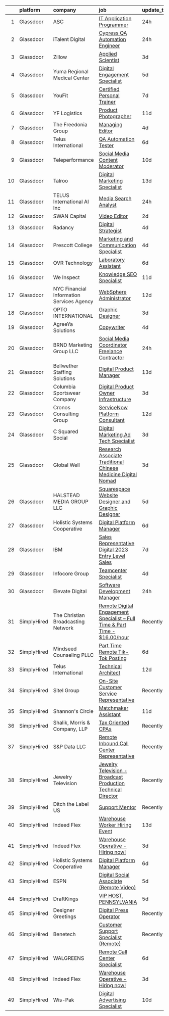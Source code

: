 

|    | platform    | company                                   | job                                                                                                                                                                                                                                                                                                                                                                                                                                                                                                                                                                                                                                                                                                                                                                                                                                                                                                                                                                                                                                                                                                                                                                                                                                                                                                                                                                                                                                                                                                                                                                                                                                           | update_time   | location                    |
|---:|:------------|:------------------------------------------|:----------------------------------------------------------------------------------------------------------------------------------------------------------------------------------------------------------------------------------------------------------------------------------------------------------------------------------------------------------------------------------------------------------------------------------------------------------------------------------------------------------------------------------------------------------------------------------------------------------------------------------------------------------------------------------------------------------------------------------------------------------------------------------------------------------------------------------------------------------------------------------------------------------------------------------------------------------------------------------------------------------------------------------------------------------------------------------------------------------------------------------------------------------------------------------------------------------------------------------------------------------------------------------------------------------------------------------------------------------------------------------------------------------------------------------------------------------------------------------------------------------------------------------------------------------------------------------------------------------------------------------------------|:--------------|:----------------------------|
|  1 | Glassdoor   | ASC                                       | [IT Application Programmer](https://www.glassdoor.com/partner/jobListing.htm?pos=121&ao=1110586&s=58&guid=0000018311b2a8f08e87ebd27d5f220c&src=GD_JOB_AD&t=SR&vt=w&ea=1&cs=1_ee4cea8f&cb=1662449265595&jobListingId=1008118964738&cpc=618B7C2C2BCBC227&jrtk=3-0-1gc8r5a9i2bmv001-1gc8r5aa8i7lj800-144f7ef5bd387546--6NYlbfkN0AuAjYKnBHsdkcMxrD7ZJITXxV72vImVt5xOyKRJQecNA8AfK1fwiaV4w6glWT7iRrrfm8Q4S2xGjfA24V1fJZZDLN0iJzDlLjTfroiXv39kX3brKvbeno5QNpTcS_vS2YZqCF2qX4UR4K9zHm-LLm7_dpM89d85QaOmUJEUBMVzPLIe6UyWONtZjeyWD9u2aAqUz-UfaI3G4e8tlhiPBpH_k80X0fNLA4pQ4VMVizUvG6bA6QZ4qOqYsXQpd7BAhSoDoJBVXjU3ASXPWWB2-mXRMGtccql3XyeeXTI3zFPgV8tsGsL0MP3dq5zFxwAnqkT8ZBp0KjOX6GgSs5Sb0cNuY6-DrXxtOGNnN6AqU4UonZNq6cgBjc48a0HEgL89Ol5dbKGpU4-qgSTxSKQN3ARd4K6yhZ4rwb2S41bPGzeWU4i8JzukBzvYZh86NTCqQE4YiqyfV5sUBgZmvDXn1yfLpPBO06L51fQN7OHvxmwnRtCf-YAcYshy1PaC91d0IxDeRPmXC9e6Q%3D%3D)                                                                                                                                                                                                                                                                                                                                                                                                                                                                                                                                                                                                                                                                                                                                                              | 24h           | Remote                      |
|  2 | Glassdoor   | iTalent Digital                           | [Cypress QA Automation Engineer](https://www.glassdoor.com/partner/jobListing.htm?pos=126&ao=1110586&s=58&guid=0000018311b2a8f08e87ebd27d5f220c&src=GD_JOB_AD&t=SR&vt=w&ea=1&cs=1_c58dd89f&cb=1662449265596&jobListingId=1008118732477&cpc=47CFDC01B3F81FAC&jrtk=3-0-1gc8r5a9i2bmv001-1gc8r5aa8i7lj800-8d893a316ad36381--6NYlbfkN0CeDSXwB7gU9Sbvj438_nxc8XYZ-GVbghdxoISwKgEPtArCJfTpwTaBrulYoaOhMc-qK8-zTZ6lJdr8kV4effDQr6_aWHtd_v1jM5U51mtA4KmUx3Y_0cv2CCqWbxxlamfOeQ3F7kiX39d5bHIJRDxexPFnzrr_b0VI82NI1WMhxIXP6wqpGngbhL2NpQq0gcTiVKnj7UHCa1xg6DkYv2JVhRr6ZplVAU_xXQhpDC9LQ75ptcTv60IeuJ8_iE4zms3xncO2Sa2dtPSupto1MKXS0qH__6upYZZNCxOBuokKF5TZBcYeptBwiGjKSBRpeVQA-YtakfxTRHY22rS8nojhyBWgFxyfw0rhY_KtODDFLaTv8dPqThCE-O1LnVr8fE4r8E43o2PcqtFK8AwL63AMc_2W1I5VnGLLUj5-RWvxpbZ9oZoW_PKIkcKmYog5BUR52RevzuWAHmMvZWJF0foNcODFVkDka8rAxEdowoxuQXYaoZ85h2RpTFYI82mAnAft0qseL9dA4Q%3D%3D)                                                                                                                                                                                                                                                                                                                                                                                                                                                                                                                                                                                                                                                                                                                                                         | 24h           | Remote                      |
|  3 | Glassdoor   | Zillow                                    | [Applied Scientist](https://www.glassdoor.com/partner/jobListing.htm?pos=119&ao=1110586&s=58&guid=0000018311b2a8f08e87ebd27d5f220c&src=GD_JOB_AD&t=SR&vt=w&cs=1_c1a1fadf&cb=1662449265595&jobListingId=1008114466007&cpc=AC285F3A3ECA6BB0&jrtk=3-0-1gc8r5a9i2bmv001-1gc8r5aa8i7lj800-45403949120aa9ee--6NYlbfkN0ANMurRYyPEXg08u6OamUd1Mvhk-zhFSGYIZgoJR86UvYL2v6MoUqae-sD5DnU21vpUSemc9zq85BILyF2UCk9LMFkDNejIU4MQXAxFjMqIDP4ZpuE3xlWoBWxDvqceaS9MAEOHOULV0IL_1NJg1hLC3riXhO4zM7DwtAdxA1VGSsyxUEIybnAaVE4cq5jY0a77tJUibs-UpD0gS0AzBD3raTzDBVy1OJ74-I8eIzohz1qM1ZOUtiwNqwoH6KSfrZ4d5RE6jE0olbO6P0n_JHbh4e8OlfGQRboo9XC1SZ4B4g-YNSwP1v5QArS-tk670NFyuiTHO3XKjKwcjCrVnitdPi4WS7sidJMDnjhAWoUtCcBpDC1okygTY4QuKMSTOTqXCQ8k7KxdT7BnDLbhkBgMSbsPHlNE4JT-NmBxCIlKI_6z4A3Y4BMKA3l3FJsCpBmEu9s728ILe_gJhX9hpsmsvmaYhH2jTgw_U8FzhWuqPex8czrgQ91ywddVbFs_GlynyAAjpNZGdKufqqXpoDgHpas2g_ABO-k9s5Qtx0tBAqH7bZDsneV4lE2k6OMnASHBX8JHOqHdHAgUaDcYnydtzASmlytjvvYv6CULf3AubpX4gRevVhGTC9pSAM33NFaO_PkhTn1wj0pTBLwZxBBx05lFV91SMYWBJsCtf--A71GTZe_kbxWYL0P0GaFha8phFX0taMSj-kwX8f6hd_J5ZkhQFwhVmpKgAunlRxowC4cPQ0r3LRz5XW18CT1gx6wSw3vXpZqZmI8GJkQSklDuh_DzSE9sr4Y41AIrEa23QMEO_e8utu4BM4JF0zq7JCFpEoUwNSBec-12U7Im96qfdK6xyC5_QevLlSdFSVh_9xGfg4_W6RMTdodWkKYm7Q0%3D)                                                                                                                                                                                                                                                                                                                                                                                         | 3d            | Remote                      |
|  4 | Glassdoor   | Yuma Regional Medical Center              | [Digital Engagement Specialist](https://www.glassdoor.com/partner/jobListing.htm?pos=123&ao=1110586&s=58&guid=0000018311b2a8f08e87ebd27d5f220c&src=GD_JOB_AD&t=SR&vt=w&ea=1&cs=1_f9d9d99d&cb=1662449265596&jobListingId=1008106189031&cpc=D24EE3D704DEE7AC&jrtk=3-0-1gc8r5a9i2bmv001-1gc8r5aa8i7lj800-dc1d059d2f837dc6--6NYlbfkN0DdBSkOFCgolZTfUAHBXvOgXQEsqN3NpyBtIqhRRyyo-aDEgOdZs25S5QeIEahPla8E3XFbwSPfVMw6cHgKJfDchxuKwravogLVpYr0FgH8CwzaYURQdiIIYU3Q4L7mbHW6bhiWq6GflzVxGmbUwGSHZl8mBY8sZxj5g50niml07EgLgTFnTn0uR7rKcU_idnT3jphFr3Ow_chCIT9K_hpbgG-LZj7Zd-1xXgXRXqPPxlZBPUg9H5gzjbBJbnqDX6gjA7CuEfmfUXqSAr1Y3kYfs8U8BDuUs5OkJ6xerp9eb9ETG9kIzSTQyWms0pa7x7ahoeNRik2KtmntzrJPz8yDFXZo-OkRlh15K8k1WyWRvUEAOuypM4nD58T7BmpBiEWGnFa5UZ758S5sc3CfWsum1SR7w9d3tAcE6so8qszA2SXCTBNSJjji-zmz0ZBXFxtYM-jdM6R0Bv_OQsLvAKSGG-24pglU3b672wVL6d7HZD8Ck9-LcQrIe4xtQcN2ZUg87-Nc_I0HPwWTLmcHER2u)                                                                                                                                                                                                                                                                                                                                                                                                                                                                                                                                                                                                                                                                                                                                                      | 5d            | Arizona                     |
|  5 | Glassdoor   | YouFit                                    | [Certified Personal Trainer](https://www.glassdoor.com/partner/jobListing.htm?pos=127&ao=1110586&s=58&guid=0000018311b2a8f08e87ebd27d5f220c&src=GD_JOB_AD&t=SR&vt=w&ea=1&cs=1_77bcbaa9&cb=1662449265596&jobListingId=1008101274036&cpc=C6B4EF5A80B9F897&jrtk=3-0-1gc8r5a9i2bmv001-1gc8r5aa8i7lj800-1579c755612042b5--6NYlbfkN0BEy98HcMcbGf5Qo9nKQskxzdFxskHCgo-lp0qn2Pogd4rYfc196BOG35UbaVVIc0QHLCxRDMfdEOQKSeS-qUvYbH_hWAg0fmeejYLeWgQXXLKf-PcowKySxur7LdQYW3Oe1U6V2Tex9lajq_MBvEPuOZPBWBVi12LEV_XkYSUcIRLMSA3XZ5OLgiRl6sc07WQfu2RtEwn4NIZdJwf63tZDVguXr85uczGwkoQhO3MoS-SZsjBDv9Pq9MLkY1O7-u8FakgZ0HOj5YLak5E4GoN7jdYw37Ne2K10QyJGfIThkXRijEj0gkMs7I_A1Wy-GxTYAsO6NavlidhV1G-eDaxeSEIU2J9j0h6OjcGihHx_6lqSQ2tC800lcAX0GOFOtVFo_dneh4OJ-sOscz6uh8OTqddl2VeanH0MjBcHJZw2Iz_T6Cb51e221tpjna6u66NcFid6tjg6kW8DdINrjD13TpRX4tQm_rMeO3zabgPp6zROEonb5zzcrvs2ygBhJ_xtH_ZQoSnVJw0Al6omWBJIAr2sJ67SGbzQSdXfkEsfuSy9qgGfpSwAkBFIW4PeoHV1gnnA0AZGYaoDkpTTunpZZVsobNZZ3_ElTIL6tmU1AIM9LfIfBmp99t_GmtkkhM1Ar63OykT3LhbWUqBUeCSXpD_S4QOCSVg%3D)                                                                                                                                                                                                                                                                                                                                                                                                                                                                                                                                                                                                           | 7d            | Port Charlotte, FL          |
|  6 | Glassdoor   | YF Logistics                              | [Product Photographer](https://www.glassdoor.com/partner/jobListing.htm?pos=128&ao=1110586&s=58&guid=0000018311b2a8f08e87ebd27d5f220c&src=GD_JOB_AD&t=SR&vt=w&ea=1&cs=1_e6b0252d&cb=1662449265596&jobListingId=1008094633952&cpc=20E46BB5786CE82A&jrtk=3-0-1gc8r5a9i2bmv001-1gc8r5aa8i7lj800-c0d6915cbe720b78--6NYlbfkN0B7asqLSFTVh84QNhoMZnykEkqd3VzFRgpMd30Tm6Y5VNnF-s-MKnsWkZ5k5fjUVKiT2SQYrnritOTUqzuhPk41poX_MMPYbMDRpy_7N_z2yfoQunpnfbhnh9ys8un1l3hDDLRAMIz4Q_EpotI8DL74iLIsK6Gzsgg_oQYuImrIxpi0yLi21d0pzC3Cw8GfNVlx7Xcg4k1JB8WO456VO-AExQsNwXLABtkhBtxGHzZxMqIwwRN-BQnLfdfgGe3p4D3NI4TXWszJ0v25t-qwLNvR0SNdai6uLh1Qndx_q0Sw7xDx2vrlRJAbriASMMmIyZjSAdmLONoGfp3ldJiqTb2iuFmdAOJDWT3G2V_GSk_CyIgPosEoQZbLsojp6lMEEZCYL9NXVmgUiA4SbPAKbX53zBlVe82JYVB32jLfqsBnxMkecNyIZo6PT_DpDZfAMprE-mGfidhgBqtx5Cm0lRZqj_fOKE0R-BF88mouUEXDHFsiHO2GuFb6wjL7Zjn2Dms%3D)                                                                                                                                                                                                                                                                                                                                                                                                                                                                                                                                                                                                                                                                                                                                                                                 | 11d           | Somerset, NJ                |
|  7 | Glassdoor   | The Freedonia Group                       | [Managing Editor](https://www.glassdoor.com/partner/jobListing.htm?pos=115&ao=1110586&s=58&guid=0000018311b2a8f08e87ebd27d5f220c&src=GD_JOB_AD&t=SR&vt=w&ea=1&cs=1_8d57e9b5&cb=1662449265594&jobListingId=1008110154894&cpc=451933188B21919D&jrtk=3-0-1gc8r5a9i2bmv001-1gc8r5aa8i7lj800-2469ed448799b544--6NYlbfkN0Boiy5u7070AHdCi2IBh6tESCDGV4H_QAF5sEE_4mvsTNDiAYJ02W-E68FrKXeTpfvkRLgBU6X6c4ITGxooWmas_ZRmlArpCzC-dh8lKHw08xRPHDAmPScURmMRN3FyaVvrlxqbUl2e-i_t_1kDAmq5qYdOFScCbz2uLRY-Ia9Whb50dS-8N2GfMGGoAqZtw472KaTMaMFhP_PwHhCjYSRweHrUP0DTE5lbIa1GKtJ7ihzNM8rPCFLchjDBHV_cdNplfRbbssEtARAZutoJaSN4PUseuspzVEKkKyt5jj1TnrieLQTfKISG6s66bxM1H-wSbXsOqg2eibCf3wpRyCYVDQRsoGu9b7m9BrKq9ECkYUgWhKI9nf1ZsQ4yO9fyVcRngF-ABEMGvsfbqttdOIdCQ8OdvOC1fPMaZl6KrhT0zidJ82VZBQaVaWZ4XUbAkAngOmVWsSXWCdnw8dY2F_aTJBhYV_OTVs7rbhS06XDsNxcPa3VChyYiyQ93UIN1pQ0%3D)                                                                                                                                                                                                                                                                                                                                                                                                                                                                                                                                                                                                                                                                                                                                                                                      | 4d            | Remote                      |
|  8 | Glassdoor   | Telus International                       | [QA Automation Tester](https://www.glassdoor.com/partner/jobListing.htm?pos=108&ao=1110586&s=58&guid=0000018311b2a8f08e87ebd27d5f220c&src=GD_JOB_AD&t=SR&vt=w&ea=1&cs=1_65f147eb&cb=1662449265593&jobListingId=1008104079611&cpc=723ADC3DFE402989&jrtk=3-0-1gc8r5a9i2bmv001-1gc8r5aa8i7lj800-3e6a5460133f4dd9--6NYlbfkN0AdGrDT_OdrtthzsxK-GnvOK7_TOwTlzanfCd5piQttZZO24xKVEmb0sV49H3-xHfFGDwApNrJVdSnq0ZUl7bOyLMizSGWjajqsn0gXXAB692et-KcVrrfwO7MdzCE7qSPGzF7ZIlTIQYqyiG2m5n2rTzHNWgemiE-4myWGVlaDIS0J5hDjkj4Zn-Ili7HffwgB-1UcrrElx1qfw8BGoF2SIqZRjndCuvsLfCAFkaGZEwyhvchv_A33MVPQzM60FVYcn8HFB4qUy0RMhjiH5mvfw5T2j-obu9IMkDfWlSad4bMMHXT7fBkRV9gdgX9F_-QPPAGlLtJ2b9z0PTJQD1qQfXil2Nodo-9Zzmf4pCPXZQtZOPAph1QMg092iO6VpzGgzvyo90gIUNRy9UPgREr51kOm_g2RWkZCSg9X3uaWhgNir_SUOpurlXWYABqIExbIx407-mh46L3NkS4TvU8f7hfr6MuzdCSjHz-3A9Gqz2ST_5EQILCEAxtyPdq0X94LimxFOwKdYA%3D%3D)                                                                                                                                                                                                                                                                                                                                                                                                                                                                                                                                                                                                                                                                                                                                                                   | 6d            | Saint Louis, MO             |
|  9 | Glassdoor   | Teleperformance                           | [Social Media Content Moderator](https://www.glassdoor.com/partner/jobListing.htm?pos=104&ao=1110586&s=58&guid=0000018311b2a8f08e87ebd27d5f220c&src=GD_JOB_AD&t=SR&vt=w&cs=1_8a908977&cb=1662449265592&jobListingId=1008097085922&cpc=42BEC95245890617&jrtk=3-0-1gc8r5a9i2bmv001-1gc8r5aa8i7lj800-fa98b555d72b4ef0--6NYlbfkN0B6WvEhlXVvoeINVu-ouHjaAZXC5eOJkXMvb3uV-8LI__At9QXe7IDFTXNjjc5vSRfyF5yianq_0OhvA9D7sB3fhkwrK32euXyQcn0eH6_rBQh7b0Fk67Jn1NZ8AIG_Ni-9S4eqhl46Xne3MHa-AZdo2LD5cQ1Zo-F7LHxJASOSCxO0UHZ0hxbYJ6XfEPoqFSNWXDA-eg9i2_kXTd8_rfk_N73jgQhu28apOdT-Q_31coaDT_ZIerMAHdmCP9pWT_bzCPHSqHMV18m2wQzNxVPE5QP3PG-wox3bbA6h8n_P3iB-sAvf3bg0t5E2e9hQB4GZvbiK1see2NEKxRAu-UeV4WgMkif-mbCd26vRTSa48iSWbiFovZosWbMvkSgX33tg344MMPvwqv7dhrhuADzwKLlljmW1bNXKrNxOxQKB2Nj7YtlwNiHZpcnWVADHOY1mvDAqdxT5j9P8k7wSveurbFdtRsNn3bCzeue9lEjxSyCWBpv2IK8vqnAQYIzTYUsl3Xb6UB3l6chS7Pa5710haWSww06BBhCgQ3TGQTchJ0ICDalX6pIdaYzEuMtoEU3rzGhaDbFp1uIjve-Y5S8rTEwutubW8P8kxu48WxIEWp9IYUSVByVsTkZAhMVivlwq6P5vhvzN9aSjVa17LO3gfMoesv28DWLHB6PpERKNSAutVITbnmY8iRTt6hMPYAOK9kccxGzqBkc458sM3TGN7V9R24WMRQwhwzQLAU3r1w%3D%3D)                                                                                                                                                                                                                                                                                                                                                                                                                                                                                                                              | 10d           | El Paso, TX                 |
| 10 | Glassdoor   | Talroo                                    | [Digital Marketing Specialist](https://www.glassdoor.com/partner/jobListing.htm?pos=130&ao=1110586&s=58&guid=0000018311b2a8f08e87ebd27d5f220c&src=GD_JOB_AD&t=SR&vt=w&cs=1_d64564f3&cb=1662449265596&jobListingId=1008089003019&cpc=45DC3EB807283E85&jrtk=3-0-1gc8r5a9i2bmv001-1gc8r5aa8i7lj800-70218bfabb9916fe--6NYlbfkN0AZhccrYCUSJlZEde1UnGXnwlG1V9FU8luw-eezWnVYr-kN5gpXPDZdD6uNwCPp0t2T_Vj_ocdXGxZEC8aMGqzUIWcdGWF2U64xazLDw_P8WYbO_U5Yafd4FWuYuh_15IMRqw5RkH1WIrK2qJcpfqqEq8JMzW2CSMmkWy3QhHysiSSlAh3WNjg1rcSCvDfJpT2Mmaqs6bnTnvn2Wuw-kKdwJixTW7GjLNkUW8XVH9LhpeYNz5Cj9XgkMNVMvbHgxal13UWOtk0VUsfJ79uQiRk6WRLOjK65azQrffYx6aOIguYXPF9VhzCAuntWT3bVARg8aT2yHEZiH_3-Yj4OYubQ7zoGwS_ESsMI0m_KV3cJupSSTpnbpHXuca8VcAev8pu_ujFEu4o9fB5zSwSPZxlDxeW11SsJzov6cpXoSd6JJss68a-LbHV4)                                                                                                                                                                                                                                                                                                                                                                                                                                                                                                                                                                                                                                                                                                                                                                                                                                                            | 13d           | Austin, TX                  |
| 11 | Glassdoor   | TELUS International AI Inc                | [Media Search Analyst](https://www.glassdoor.com/partner/jobListing.htm?pos=122&ao=1110586&s=58&guid=0000018311b2a8f08e87ebd27d5f220c&src=GD_JOB_AD&t=SR&vt=w&ea=1&cs=1_b7ac12e6&cb=1662449265596&jobListingId=1008118129911&cpc=9DC6E4D8324653EE&jrtk=3-0-1gc8r5a9i2bmv001-1gc8r5aa8i7lj800-c34e34cb5b952aad--6NYlbfkN0DBm_EaRJAv4snA269Hsn6J1FBkMjmuYRkesWng91cE3t9KYyos_dUJlGL1tH5nvV7ZXmcFxEy99sz32h4iOG-IFGHeWv6sojwyUpeiRQkXjzr_p0gTOahbCTdl47NYJoe2jkqduwzkI4WtgLpy-_pUQ2HWKnAN2OuPg03i729w_Q6eQovlB7xJn7jKZv25Zl7WO5TtzXxkVKorUgYiGHYwqEh-C2P6azJ7fog__8NSw3ORJB52K18a6ZuajEofV9G959h2Iudb0cwUPU3Y4qhYOgdmVDorSzs2shh6Tm7m_J7XTTNSmAfqJklE9WZdluMbDODKz96w8hYQEeldNHQ4t2GzkLwKk63p2yQa9D-NScT9IN0jVtPcfIRpaIq5nP0KOlJJERp8BvXP84yU7M4CgmxgSIQavsLqrswatVGs8znwze98N8uXTDwRQRB27nRM3L4K-qtyuSE5B0VP2Etgc4tZfuagqUEPi6B1e1mhoffgzzf_a4FPisfPs4XaTv8%3D)                                                                                                                                                                                                                                                                                                                                                                                                                                                                                                                                                                                                                                                                                                                                                                                 | 24h           | San Antonio, TX             |
| 12 | Glassdoor   | SWAN Capital                              | [Video Editor](https://www.glassdoor.com/partner/jobListing.htm?pos=124&ao=1110586&s=58&guid=0000018311b2a8f08e87ebd27d5f220c&src=GD_JOB_AD&t=SR&vt=w&ea=1&cs=1_dd7e0d8b&cb=1662449265596&jobListingId=1008115951312&cpc=149B3D5996025BBA&jrtk=3-0-1gc8r5a9i2bmv001-1gc8r5aa8i7lj800-7637bbbb7c4cffa9--6NYlbfkN0DkNvg_hpXuZKXZPzGh-1VZp4YwOE4Wtkbi6YhlkyIynpLRICiYaUlxaogPT3jyhvSyJVS7kDuBjWXBsM35vmHsVR3Nd3uJUZ2sTY7laKKTHGVMtHHJtaZ9vHwjB0hZ2xkL_-aOA0vs0X1DOBm5kDWkhX-eacbjclQtEbEX9lLX64Pt1f0IWL2weHUMYPtGicbIsoWFxbcYP9nuUGwO16Ex1An-mKILPw_VqSFwE14CCiov1qCuw-ZM9zcKmi3Z2Cgzl7hPwMWHdN0ag7ODN59UalcX8UH-sePONcqK9jWheJ84fjdkcXNnfz5X8AxrcJmSq2qsdyXvZ--p_bK0SrxvstK7cE1aNVhZKfNkfpkz7EaGolWtQSqAM9T-ZoNy285LP0eLDnnqNg2XK1dykmD07kN_hBhzVqR6XI9nvndDn0BQdHwE3sxGV2wxf3GI2X6MBn5YV1lnoraxW1HdkGCRfaiPtzhc_raQNQg8JOk2VrekaK-_W-90lHXC6al3Zwk%3D)                                                                                                                                                                                                                                                                                                                                                                                                                                                                                                                                                                                                                                                                                                                                                                                         | 2d            | Pensacola, FL               |
| 13 | Glassdoor   | Radancy                                   | [Digital Strategist](https://www.glassdoor.com/partner/jobListing.htm?pos=113&ao=1110586&s=58&guid=0000018311b2a8f08e87ebd27d5f220c&src=GD_JOB_AD&t=SR&vt=w&cs=1_3bbcd439&cb=1662449265594&jobListingId=1008111257332&cpc=CA43532650C61C38&jrtk=3-0-1gc8r5a9i2bmv001-1gc8r5aa8i7lj800-a54ab73acdceee37--6NYlbfkN0BmBivckoKIwb-7nkAIiT2NR1int7Qkje2fhghJUHqGcB2ippwtuDGZNOkv9I1xZQTHepmxzy1NcyUcTuVpnx0kJwIjzI_DeSMEHNoZJKDE4RnY78szV8Nl41B2QfAXkD-JY4gtvCqIL4x2kdqugOgmDXv0ghmLfOqIeKbhzhI4w1bmosP8-DIv67AScRAmpWt0adqZNWfMtTrK2jmCuV3R8IDF4oKeBie7KC88GR16SEpiRc-cdeEKoBgGmAbrV9YhGnUnw80jVf7q4fYzud6qHa6H8taVWdTjvhFyKXYaB_MCf3ZBViXJea5bxInldSTJO_ycrXLDPspAAgomMlQgpDeZS6OJ_idYfI4cukg_oWXXFG-tfax2aCe_4qEeJ8KgHnCw4F37aRFh4eqWW4gpxiScY5SMZ6UjvBNdTENW4fANlx2L7iWCcO8Gluc9TXMpjtxoCqekRQ%3D%3D)                                                                                                                                                                                                                                                                                                                                                                                                                                                                                                                                                                                                                                                                                                                                                                                                                                          | 4d            | Chicago, IL                 |
| 14 | Glassdoor   | Prescott College                          | [Marketing and Communication Specialist](https://www.glassdoor.com/partner/jobListing.htm?pos=109&ao=1110586&s=58&guid=0000018311b2a8f08e87ebd27d5f220c&src=GD_JOB_AD&t=SR&vt=w&cs=1_0ee8d216&cb=1662449265593&jobListingId=1008111169290&cpc=213CE8F051BF93ED&jrtk=3-0-1gc8r5a9i2bmv001-1gc8r5aa8i7lj800-16a91840621f3f21--6NYlbfkN0DNvOxcfhSTAI1Dnp30CzsCLxFpI6Y60wsdFPoKZ-YGSARq-tkUUamvQrzInZdvL7AhQv35c4I3HnFx_ewbompeYXDhCHiw1kROnZimx5fK7FOLsoWOE96P1wOKILd9JqjENETaZU2eI-CpR0ZdZ9E4958vm0V5t5rw-NF8qZaB5fNm1Ip28oMPSkq0mYGwTubUZJCEfnrX8S4ESqFxG6PtZqGXYAGXA02G6PvgpSHZ6yInEhdskwvsUUTtE0_MVZ62JxKP-y2N6a9t002-zT06qRrcp2SJR72QRh25FS8k_Ukg_2nRbtnHzgXOX5ARQ_Zml-mt-yivGt4CBPv2jQOtYs9ArhRVIuBl-4-x726UAhnmrbi3-Q0NtunQShVpBzhmsb5D__9fdazpKISy-sduapC5M7lA-6O0bBmg7lvRHv5vDcHhTaoaRJVfjqjQVan1ilvwywTbdffvAcbscaWLa9WUze-EU8WQn5-9wRL5Bl3Oi37Zpu9p)                                                                                                                                                                                                                                                                                                                                                                                                                                                                                                                                                                                                                                                                                                                                                                                  | 4d            | Prescott, AZ                |
| 15 | Glassdoor   | OVR Technology                            | [Laboratory Assistant](https://www.glassdoor.com/partner/jobListing.htm?pos=116&ao=1110586&s=58&guid=0000018311b2a8f08e87ebd27d5f220c&src=GD_JOB_AD&t=SR&vt=w&ea=1&cs=1_2d008e89&cb=1662449265594&jobListingId=1008103968936&cpc=AED165184C5D3F86&jrtk=3-0-1gc8r5a9i2bmv001-1gc8r5aa8i7lj800-aed4f7c5b97741c9--6NYlbfkN0CzcDFs8cjNZITHzPaspPYUdxCTppyanGLeq-qEeiOFH8ruvw-4GxJayZGV_UarjFYZnOmbng1-SyYpeiVr7ESM_mp4jTHBqAebEoszG-Mf_BuygL5XatzI86L_3yeGts2wwRnQr9U5HrUyHxDrSovqeZ3qrrhxi0fyY8Op-rfXXOyIx-MUcQPGzUsfrgx4rx7BzayV53QyGoHIwkf9h4ITK-uWqWNktJKK509O-ozPhcEURr6BElm4TwV7fluc64c9ZUu904C2cUjpLkCHKoZhx3-NQMk7ZudcRneuJGOaSLwmw-e7h3cE1jhA6ImvvOo5OobF3BO_xlUkosqOB5jvfqtLWG4ovglfKYDKvl0LeDW3TFC8R4nlZjhRqtI8ky9bDOnBgeOO8pTRF4d-3C2fyZ-l0dAhNDM2q-ZoaE4n4c5KQ23WGD5Vmpb0FStupFYRjEeRNHbLHO-izbxEyXUf6RIpTfCZy7pNEW7eZVknZ4028ZzvTF1D956Z4PuSjms%3D)                                                                                                                                                                                                                                                                                                                                                                                                                                                                                                                                                                                                                                                                                                                                                                                 | 6d            | Burlington, VT              |
| 16 | Glassdoor   | We Inspect                                | [Knowledge SEO Specialist](https://www.glassdoor.com/partner/jobListing.htm?pos=102&ao=1110586&s=58&guid=0000018311b2a8f08e87ebd27d5f220c&src=GD_JOB_AD&t=SR&vt=w&cs=1_1e7ad801&cb=1662449265592&jobListingId=1008095608561&cpc=958A948FF02C017D&jrtk=3-0-1gc8r5a9i2bmv001-1gc8r5aa8i7lj800-c8e6705026b25592--6NYlbfkN0DfMQscdn9ZtM_CDEAWZ_579F48XiVPNLEWR2_XrHBNsTIpY8JxG7TSjR5ofnhpby1pmPKfnJtcPgp84nG4ZjLeQ4CjVYZvoANzVS4b4aUAw2rxY9U25pzHbyoEu4JFkTWKH4Ph7Yv9HOPXnJ-hb1k2yGjpwQrgklkJCoaC22cZlZjHwyfa9G4wunjnMZvFKoWIs2M21RKctcp-_BUh_5_3IRIB4qKcTzmtbrRLChn8dtS1bVam4AKbIhzWD9grSS8STgH0U4n9_D6iRtdVI7kvFTwP_iRFjyO2_9Rs7SMmUAlP7qGwGzaZtYdvThc1LheXyDa8WQFxurO96UR6pLHb9iE85zEmy3F8BS7LY6Ko4w7wUjGjpUOaOOKZlFXrN3Yb6TAEHF74So9xTjPAbwtarfpY-3uohSZPsfZ32QvsdHDt2cqWBon3wawq98SUevbr-mX4npnuexvsxhMXrvWrhQW9_bS-BDBxiiEIrH1DEquvVi2YPa0Up4tUNoKPa2vFKYBNS22QT4kmzXwmGTvqy-RgWozTr63HgZqHZirTzA%3D%3D)                                                                                                                                                                                                                                                                                                                                                                                                                                                                                                                                                                                                                                                                                                                                    | 11d           | San Diego, CA               |
| 17 | Glassdoor   | NYC Financial Information Services Agency | [WebSphere Administrator](https://www.glassdoor.com/partner/jobListing.htm?pos=101&ao=1110586&s=58&guid=0000018311b2a8f08e87ebd27d5f220c&src=GD_JOB_AD&t=SR&vt=w&cs=1_369435cc&cb=1662449265592&jobListingId=1008091108109&cpc=7F5FA72068E8ED04&jrtk=3-0-1gc8r5a9i2bmv001-1gc8r5aa8i7lj800-45f88a25f9983420--6NYlbfkN0Bvr9eD_ocRLKaKs7JuGJlCR4Ix6DTQrMKkNH8RK5rBAaAlxlDDl2M9BQJ9nm_C8wl48d-RhNnDPtqNMD8Tj_NMjD32ZGCbz8Q9g17IWB-X6d7kdMz4b25VWc2O_qCZd1TZ_DJgVr8cqxMMzhcY5UjlNZDrt9wbRK742Aj10eEMKdqN6rWh0GD3iWOqX6sFiiwhXU-T1Xmi6r-Mh7JDEUfCf8bQXaetrMzbOAnv7FS05OX31MocolE08f0PVC2PG0SqCxRAKwDAMUllW9MT5m02TlPJ4qjkD4citHI_J7Z3b39E119ciERZwXEoTN8hPM21prxQG-xkKCqHtw0nMkjSenes-MigYw4Z_3DcKQZmxargG9mhGDlCcm9wE7icYxdegx08JljUNRk2TZj2wmK7qHGdzcuncfQOxddIVWLl5Lptgwzydh_rVfKfBZauGATLlpyZQYrE0oB1gufVac2jmgh-jth9z4cZwrf-w4R-xuk_LvxkiImmhsWdW5TAo35OCo6oXAjt5uFZoHp8jArAL2JWeDn5vhfxNsn3Xua1oLN0xYloZkAmGUExsy_boXwF1CCXOM5nVemhddjOXJafzZlBgizRRxU%3D)                                                                                                                                                                                                                                                                                                                                                                                                                                                                                                                                                                                                                                                                                   | 12d           | New York, NY                |
| 18 | Glassdoor   | OPTO INTERNATIONAL                        | [Graphic Designer](https://www.glassdoor.com/partner/jobListing.htm?pos=103&ao=1110586&s=58&guid=0000018311b2a8f08e87ebd27d5f220c&src=GD_JOB_AD&t=SR&vt=w&ea=1&cs=1_d2d2bdb4&cb=1662449265592&jobListingId=1008114454416&cpc=466AF8A5143942DE&jrtk=3-0-1gc8r5a9i2bmv001-1gc8r5aa8i7lj800-7d099d590a8d0cae--6NYlbfkN0DTXEPot8bQs6vL-0KsHuyeBXsp9NRYqLssF11gmcxF1FPK71qYPn8Ryec7son9nZXBacyyZR0tUu-RhjyEujjTIlOdn9t9vujwS_Y5rLSSOgo3_jNg51t1MNtzthP8DlMtE80ugs9pi5sM0RBlEdWkhWUgV3TNpODv46ZNwrD5PXct1jAeBhojYE22ISETaJpcmPDJsplyCnRgsrgg-tu2M5d53JJjSjqNM-sgxDhMtP1YyC2l-yKW8Reffy0BdqMadv6_hbrrYvW2NOy0C9rJHQUlSEVEblD3KdZU6q_ButFXrS00tZp6fFjZWl-1buPBbTUX8KZhYiaCZdLyt7UwLkEalgYeW3JeHsSqsjMT-Q78KG3oF3OzvDHpdwibe5aB-iTxU5tM1GK6fV-j7CisEKGz6XwJcspDGR813057Ja6AgkzNP-h9sv0BQ7kZ5mHNJ-P0VWKxR7W5DQIkI3ElhwFJ6at0N9pbOXA32F3cftVSVm3okeHX_JnB6drj73I%3D)                                                                                                                                                                                                                                                                                                                                                                                                                                                                                                                                                                                                                                                                                                                                                                                     | 3d            | Wood Dale, IL               |
| 19 | Glassdoor   | AgreeYa Solutions                         | [Copywriter](https://www.glassdoor.com/partner/jobListing.htm?pos=120&ao=1110586&s=58&guid=0000018311b2a8f08e87ebd27d5f220c&src=GD_JOB_AD&t=SR&vt=w&ea=1&cs=1_5c0c3fa4&cb=1662449265595&jobListingId=1008111985196&cpc=654405A9B1E0A9F5&jrtk=3-0-1gc8r5a9i2bmv001-1gc8r5aa8i7lj800-bfc1e4d6ce23bd53--6NYlbfkN0Dwb_YIohz4zuU9-hizYTxpAJ9-qZQvsILXUPhgrrTAx2aTkX-g9zvZBk5TzOEmmnX8Rd6ck_gMO2Q5zhTPoN0Vu-Dgd5oyN3LeoCgJ56DNqzBm2J16cpcI3ZksDxOUnHbL7am8lTuwCn9WvP7J_ziuGwDM9gBWAPiSFSI8yLo_i8CFrHRUvRQvBz-irOv2MrDqtI3Xnfyvky51q4d4_tdZ0kDgUk7N18zgSItzHDiCqbNFWIV6LxO3EGMpI9kkgS-xWJyqpEoK1hi3zwSqMWoA1EVDGx2daovJD4k9l1mbW5-kAjrKdwxlaVLJ7-l_PnMxhl5KW_Kv0Pqn3pDxGE0Ir8LwSFLSRtrDZkTNew_aNZuSf_uRQu-_FfL4AM7IJhu2Dde6_B89r0sYVmSUnSccG9SDD7jXFIobR4hb4dMYwVSZWneZNnNC0CaHkk8U9w-jSIOwdniXKOFvOL-F6mcdggdNFyGKiDhCJhvqTPfbu-J2Bc5aRuZbMt8DCsuSqCJWwjr-wvFrXg%3D%3D)                                                                                                                                                                                                                                                                                                                                                                                                                                                                                                                                                                                                                                                                                                                                                                             | 4d            | Remote                      |
| 20 | Glassdoor   | BRND Marketing Group LLC                  | [Social Media Coordinator  Freelance Contractor ](https://www.glassdoor.com/partner/jobListing.htm?pos=129&ao=1110586&s=58&guid=0000018311b2a8f08e87ebd27d5f220c&src=GD_JOB_AD&t=SR&vt=w&ea=1&cs=1_3ca2d42f&cb=1662449265597&jobListingId=1008118779913&cpc=FB7E4A1762AE5BEC&jrtk=3-0-1gc8r5a9i2bmv001-1gc8r5aa8i7lj800-0a3d24394de293e5--6NYlbfkN0BdqVwl4MP3d3TJROG-KZY9ERi9sxo1QO6cO59MLy2BsgqTcKV109HYzlNlEIwRFSCYFylhMvHIzT5Ahkc1SQVDCXuYNAIh8HXLJT88qE_bGVjmBbS5HhmJnF92FhACHl72aorpi3toFLx0bW6IrWrJrXfYBnpDg3O2w60BLUc0kLjN6k227CYSQmYF9D6P_dBA3c9MSoc9JtHOjCI7QecbalXsY5SqJtbYNj2CS1dYXIBO9uBC0Y55CHnUGph2l4POqXPTlKihMeJRkr26A3sPK9j_kNYAKQNa2QlRzGYaqDyUqFaDk9Q2Dfjeg6rA1aBn4kEnmBWHeoQQoLUn1iMWwG51EhyP4wbFkzZl1tlPu4j5Dbj2Y-2xwQPNDzuuIkfktWParU0NRRPYNqKTmMtPFVuG_lm-XiPQzW2IalmUGgRCC_arxN3hFNAfsLd5m-XXqq_cmtg4GmEzs1jbG8HVUS7SG5CjtIsvqVVQzZPvHI8pvpP0gLQ2lamBNsLHFqc%3D)                                                                                                                                                                                                                                                                                                                                                                                                                                                                                                                                                                                                                                                                                                                                                      | 24h           | New Jersey                  |
| 21 | Glassdoor   | Bellwether Staffing Solutions             | [Digital Product Manager](https://www.glassdoor.com/partner/jobListing.htm?pos=125&ao=1110586&s=58&guid=0000018311b2a8f08e87ebd27d5f220c&src=GD_JOB_AD&t=SR&vt=w&ea=1&cs=1_6b49ea06&cb=1662449265596&jobListingId=1008089177828&cpc=32919853CE787A65&jrtk=3-0-1gc8r5a9i2bmv001-1gc8r5aa8i7lj800-229385a5c4f6bc7c--6NYlbfkN0B5bKf5KN_6DbbB0VkC6OvcdrAxtj9n7R5GuW4XszKRUZPqCW6pf74NlWHtczmGmrrxNZyij2dxvrOY08ceGyYDri8uBMDd0mN2M7oAlnZeJsIOf8TAVVeQ9ruXOGgff5ZHz-SgpEi20PXHRNRLhdpFuqL6ugUQQXhZidNiHiciCrQqb2mgOsgOrbnCrKiZhKnyXdE1JHDfuEfi-q6PPpSw8h8qNFjz05otGF0jT9U9X8f2Ej7E8me-czK3UXdWerkXroNyE7xUNE-HS5F8joM0lAYMv0Kf_kX0UloJNzZQxnpXMJQxwyd3teVqbeldGRu7K05_bKMG4pQSTLKSqck43hICTb94zC-rkE1ZJxi21-psVeurP29D7zZGZ6P8-gmaD0eIrusJ11ucOWQnCY2rkD-aypfDzNSTFFEgjAQGMANYA4H3YU53rLrvHa1Xx1JlmDcS-5jVIs3Qu8I3HvTz3ECngeT_M2I7FdcsFTorc982ha0a2muz43QUlP_OmcVjaU3v5udKD65DnPp91Dnl)                                                                                                                                                                                                                                                                                                                                                                                                                                                                                                                                                                                                                                                                                                                                                            | 13d           | Atlanta, GA                 |
| 22 | Glassdoor   | Columbia Sportswear Company               | [Digital Product Owner   Infrastructure](https://www.glassdoor.com/partner/jobListing.htm?pos=106&ao=1110586&s=58&guid=0000018311b2a8f08e87ebd27d5f220c&src=GD_JOB_AD&t=SR&vt=w&cs=1_e6f37086&cb=1662449265592&jobListingId=1008113379646&cpc=FD0C804CFA90C8E1&jrtk=3-0-1gc8r5a9i2bmv001-1gc8r5aa8i7lj800-8a7c9d9e9106ea9c--6NYlbfkN0A31AppQWJrigm8LWhOzXbd2CYrWv5uJOEdVIzZPFuWQzB7jXaugLMdgrBYSoYQTdC4lj7qN4DL4HTWl17Sl2W9ejGN40e2cOnEWycju4QXNcy2Lvk4-uYMhwDKuFqCqCx2xXTCg0Ai5lal2bPi5gQlh5KKb9H4QHLT4vniTTo3wXdER2IRSF4PwdpNeuHpxtlB1NtFe74072o-0oojRQcfAfamSvsSr9oYYDiCJHaqEeKBpIgHKODef3jZxcKeqMP8E40xeAZ8bIuG6U9JsI1-kze7JJD-vUV9cSu3hJmjOEskHHtjHUpugwOzhC_41I4MJ9m_p_kwu9rK-iEUsz1s3kWZJunDRNxfyR8QQoSVNWgM8IkpDlZtkLoNgDy_fEuc8caJlFOQortCwyv2iQFmTxVPUjBwjxDGVsQCEMv_ckCAB1eXf6Q4UMThVKSTyMG2cvBHirKPF-6NA2pWphmRajXUnEzpfvkf45nsEQL5plEkXXX4rVuY)                                                                                                                                                                                                                                                                                                                                                                                                                                                                                                                                                                                                                                                                                                                                                                                  | 3d            | Portland, OR                |
| 23 | Glassdoor   | Cronos Consulting Group                   | [ServiceNow Platform Consultant](https://www.glassdoor.com/partner/jobListing.htm?pos=110&ao=1110586&s=58&guid=0000018311b2a8f08e87ebd27d5f220c&src=GD_JOB_AD&t=SR&vt=w&ea=1&cs=1_804d4678&cb=1662449265593&jobListingId=1008091523212&cpc=F1F9710DED3F09F8&jrtk=3-0-1gc8r5a9i2bmv001-1gc8r5aa8i7lj800-dc4b3a12217ded4b--6NYlbfkN0CdcVd3SDA1nO7RkKTAACmPV4xEt72Vls8LI2dqcgyOeLKQ-9oNjPvse06Ql4BWolKtTlATDYa9dkXXUc9IB6nVFCmkRZg7zLjb4Wi9FY4AG18qqpK-Qvjdw6ZsAEyl9tPNiEDf3HKZAPLrqnno-QtUH4zC9BAqoUKn-B9H1HeSRaTzOTLwK2tCJYWRH0QmgbaWcesl1nXLsNPx_Ed3Hqby3O8B_wEUBQTPDkHOiHBIaWmibwW5Lj2BPT6QHQKAu5p1VPZDa90F0M6_fDxmJcgFiqCWK93iMFAECtcfGTwPC7UtuodGu2FECD56MbSnyZMGeNSrQNqYiv7EFxWp36gOoui_NG-sXn7AqEKE1qe0OazDRdLtWgVDtxzS8r9mFPD1xP8H9dQByQnLAMeIJhYVuzD8spLw-JIvZSuvvoTTMs4wQuJUIMlMvmz6b7TAm6bwsxWW3M4UzTJ0bVGFa1DhUE1Fk-AE4Uy1YVRTKM0aDiBsOE73SPahSNHe7Shnw4xs5Y_rVlJC0jgJB6CbOfHA)                                                                                                                                                                                                                                                                                                                                                                                                                                                                                                                                                                                                                                                                                                                                                     | 12d           | Washington, DC              |
| 24 | Glassdoor   | C Squared Social                          | [Digital Marketing Ad Tech Specialist](https://www.glassdoor.com/partner/jobListing.htm?pos=112&ao=1110586&s=58&guid=0000018311b2a8f08e87ebd27d5f220c&src=GD_JOB_AD&t=SR&vt=w&cs=1_09e2e862&cb=1662449265593&jobListingId=1008114247981&cpc=618B7C2C2BCBC227&jrtk=3-0-1gc8r5a9i2bmv001-1gc8r5aa8i7lj800-56628df0d8ee4071--6NYlbfkN0D1PqlcIK3JUoadocpDycamNfvjm-37XEeubTxfBUFtQ6-sGpvYUeCqp0F21AJuvQe0nW_7UfjcRgJw9lOB2h2Yf40dqcdtv2cQjh-CmQlLyUztCNQyj5TlqLAqZIeNeZuNf_UpIxi7FG-qcWnsD6pcQVVeuEn34zpYZDJDtHDFpZv3Gvc9YC3F4InwP9yHQAqL-0ybYd0i6mTAUSMA8URWbcXCrNfvFABxcTtkyYC4UmROk1vZ--eAl9YSv8_ycMfne2B-Wa-FpUCAj7QHZyofaNvPg2kyNswpBpasRoTHs0g0biulM60SpQeHfYcbqZFgf9YdKpHmmMoY8jJQ5AwFTqU8zRgu_5cjhzdF87s-uWk6lUxA45Vx5lNb9hvB5gKNybWn8STNGKOTIXcCJA2iHjNloVi_NLBswVFCPjlRtjRT4pw7i3Y5SvSHsaNsCcDvG41-AimfZ8hap4_e05WS)                                                                                                                                                                                                                                                                                                                                                                                                                                                                                                                                                                                                                                                                                                                                                                                                                    | 3d            | Meridian, ID                |
| 25 | Glassdoor   | Global Well                               | [Research Associate Traditional Chinese Medicine   Digital Nomad](https://www.glassdoor.com/partner/jobListing.htm?pos=107&ao=1110586&s=58&guid=0000018311b2a8f08e87ebd27d5f220c&src=GD_JOB_AD&t=SR&vt=w&ea=1&cs=1_813f6dcd&cb=1662449265593&jobListingId=1008114046940&cpc=F41FEAB56D215062&jrtk=3-0-1gc8r5a9i2bmv001-1gc8r5aa8i7lj800-c157d0f856c7df53--6NYlbfkN0B9PtVX-My-65Zw0aT_oF4EMK1C24ROePO-WeJDj2fl9ks8Lf7loQx2PLiqCHpFtnoGXUXot5SkVSO62hSb0MFs_Qmp_h-LaJOpByaELXBX1nNYpsHZi07dd53pJ4UuE_gTrKgMIlAbeBQZGa1jkEEDwHwRQ8BuJ7Utk8EvnWAhsdQ8PAliw1zdugHqpgsGayUGz7SHQX6cMFf29GaDno1OUJULEH0J-yLmArInK7w0y3s0hMYHjdwybtI-byy2lhF1DrrNSM8h58luu5PwmxO4WmtYOJ1A3rsWELVexE8D-5K9njpI70X8rQ2DzwKOS5hraQGIOPtWiC65fsUT8V3qL9PaY--DQs1h2oLo2SQl6c3i4yvNhkO02foMFsyC6paX7BrXaZksRDXFstn34w-VB1huXlop6-Id6TkuG8mlBh7v0drU0KuiRTxFQQg6dFmVsXf69WG1hWDVz95Fais5AikmX3EayxvTY0kID_XCin1MDFRj9YbOP5tRwJUBoM36ApN3EiZoRA%3D%3D)                                                                                                                                                                                                                                                                                                                                                                                                                                                                                                                                                                                                                                                                                                                        | 3d            | Remote                      |
| 26 | Glassdoor   | HALSTEAD MEDIA GROUP LLC                  | [Squarespace Website Designer and Graphic Designer](https://www.glassdoor.com/partner/jobListing.htm?pos=111&ao=1110586&s=58&guid=0000018311b2a8f08e87ebd27d5f220c&src=GD_JOB_AD&t=SR&vt=w&cs=1_461feaf4&cb=1662449265593&jobListingId=1008106340050&cpc=0C139D4CAD5A6DB2&jrtk=3-0-1gc8r5a9i2bmv001-1gc8r5aa8i7lj800-7343cc581a020b84--6NYlbfkN0CKpraHHsEcuvJldHh9lYb6MSUQnY31yEhbu34n0Z8zJ2HzSiEwYgyRcwX4HAw0cugsNS8Hgeg84ahFMiKeaFyPf24f8Derf5JOz3N-BDpFP7Ainm-YszgId7cQNXHKtn_PsQg-aiwMy-fiP4cbvO_w1b5ArMSQM-HvEac48MnAYmFgtbKjSRW6zjCSFiU9VGLyL1CalJTz0f_r56dj-j9xZJWUw8FXihtjH8HYiL1bLOvAvC61nhNgtyBL62vS_KetLgGVGkWKsD_YRiRgZgK3o_Y3hp-G7OpVYIna6KfdJXlPKlbqt92FylTTgn0myt9w4U9MeLxq0qjT2RTa4wy3SxyhHdP5YOySjTygcyiPmDw7Bjg2o-7nk_2vgmEk85LnB2a-uMGlXYOcQRHhYguZfj7huIieeKMDVCNC9t9PHuN3Bgr-x29RhB4i0-nc6cRFIcwReA4pePLHFs7W-ZmDKy7kwS-GK5M%3D)                                                                                                                                                                                                                                                                                                                                                                                                                                                                                                                                                                                                                                                                                                                                                                                         | 5d            | Remote                      |
| 27 | Glassdoor   | Holistic Systems Cooperative              | [Digital Platform Manager](https://www.glassdoor.com/partner/jobListing.htm?pos=117&ao=1110586&s=58&guid=0000018311b2a8f08e87ebd27d5f220c&src=GD_JOB_AD&t=SR&vt=w&ea=1&cs=1_437ed6f2&cb=1662449265595&jobListingId=1008104115734&cpc=ABD31432EBADCA3A&jrtk=3-0-1gc8r5a9i2bmv001-1gc8r5aa8i7lj800-25029ce26ad7701c--6NYlbfkN0C2SVAOpOeIWQkPp9EeCSLxTLheLRty2uanDx8E9nXZ3uUHHMNExd-XLC1yjbT8NoV0zc2nQye5h3-XjHbK0v_PUzDukSa1puwDHTM2ZepG1n3OEEw5crCckAZf6OYDThgpiQkRZq5d8yhz1LqUKUcesy1lG3qPLIdCnEg1iZGhltgDKHGeJjQKnpKCtLciwv-xMh-2DFNFAwo6LrCwMyH2fyIIcLpEJma5WDLbsGnAaH23SqZTBtRQJKHOvnTpqtmwg7rm-SJLTkQckZp0Aj9z9ce0HL-vksiTes4Vab9HeUs-zEYFOD3XlDSDa31-mf3-BS-6t__3F2JPFjCxAdY9TleOxsbz38nrWPIRgJRZME7b6bto87MCSsUvvWLRdm4iymu1_vgjpiYueYNuxBfJk6_c6tyBCiu7qYDC35wesD3p0G9x1bC2khvJ5vqmedtAcvL0UjPYlHB798BouT8EydTtl_RTUyvp1CMN7g3FR51a588O8FGmyd_FTZRjrbJNhwjsjBWyXw%3D%3D)                                                                                                                                                                                                                                                                                                                                                                                                                                                                                                                                                                                                                                                                                                                                                               | 6d            | Remote                      |
| 28 | Glassdoor   | IBM                                       | [Sales Representative  Digital    2023 Entry Level Sales](https://www.glassdoor.com/partner/jobListing.htm?pos=114&ao=1110586&s=58&guid=0000018311b2a8f08e87ebd27d5f220c&src=GD_JOB_AD&t=SR&vt=w&cs=1_1d8d00b4&cb=1662449265594&jobListingId=1008101977279&cpc=6A22310A23505C64&jrtk=3-0-1gc8r5a9i2bmv001-1gc8r5aa8i7lj800-5d18643454aba624--6NYlbfkN0ASsx9s5kYVCGTGnmC6Xh9NWSoe0erEY_uce-MxN6cSfhCFF8tPJks6RQ6ru_yf5NJQ5kZIp-s5zo-6Es2gzmgLE9e4tuDtStaTXcC_zbOU9AV_8elie2LFnbySeLsIAHtpJbEDDaeSTXLpy_fFSG2hVraB5wlonphTcG8GWgoBJR7HDlfDJbYTKxlKJxcmkhPhFZ2m8ix6lNwWPlN3OnFPh5NaW3hjBTYHmga0mBQ5IUXw6AkGCeOAC1ThcWgTn7Eb7hK0rfDcUqwjTnHfC3-OZS_6ijvwvWJA5VAPYEQ4AZGDyurdFhFT9MlqUdJFQLyBceGabvFLJWHDnmu5XaIFShR3veC4mZCE2YJsCg_9IDrXBd2tuCaEcAj-JTN2nFLUZ4ubd9NDmOhqBiU4nm1PhWa6Xd0Dshsj1VtP25Kag6jC4IRzf9sG2wouaSsSG2_mG4k2I1bP_lEH8FkkMoDrz4ly7lRM-96l8lRfwpHbtP0uVZfd9Ln7jyyuITyntzSS5nOfpxAUGlxfctYE5Yq3Oef3olq14H2DvZpwCJ5yw-WSqPfLdQA5D2Y2Xg7NzFACczs2V-naSp1Dpt3WxgZe-VsrUAPsn302k9EUgJMihomiRCqpgA6fSOqorJl-CrJLV8nNsWCPSnQrgBlaU43Z0uyBl8BMpVeBZUCNj_eSg-SB_486R1mtxA8RxVjn0TcepUtAO-ClyGl-VwPBZi9yASmO1V1Ss3ztgrB-UyvzcB19K1mAeRU7HvtXwEwbVcE7EZdpnuerpbadcSwPPmcQMMuEm3Ld7Xo9-EKZ_yaJFFUo-UwwydzzdaMi-9X-O3uEk50AtzxU1tfBKG1YSaNO-czLyQV9AcJKut_Wt4-35AGOUthhhEAH_0qc2W0IXc_61O84xGBc55ECgl9TFGA3gh9UTjq0dUFFIMr8RT_Vxjd3ScI7irTyq5VDTwaHl9YUuPS3G3iZFHFot8WeNkLtlFLGaDt-hLiYKJhJz98vyVKpp0LB6aY3iVKOYJmSgFb_dfLLgDBcSqw93oG-vw0wnHo0J_A8Rgp9QuWTShiRH9XqTmFCL0oJ1iR7lxF5X6F9oD5N4igXmuqdVHDTgX6Zc8NeCMam0hsxpZtxjGNU2nGlWu41bCTCs80ei-DwP6JM2VL_nXMZBhSolH4jhdn1JbQpfyQKyuy3xkb61KeJlHCAAs3tcB95ccSXtZT9OgMTwT3DuXOhxAowAtPpNgdY) | 7d            | Atlanta, GA                 |
| 29 | Glassdoor   | Infocore Group                            | [Teamcenter Specialist](https://www.glassdoor.com/partner/jobListing.htm?pos=105&ao=1110586&s=58&guid=0000018311b2a8f08e87ebd27d5f220c&src=GD_JOB_AD&t=SR&vt=w&ea=1&cs=1_5d675a62&cb=1662449265592&jobListingId=1008110273759&cpc=8CDBB1EC89CF7160&jrtk=3-0-1gc8r5a9i2bmv001-1gc8r5aa8i7lj800-58df528bbcace9a8--6NYlbfkN0CNayYzF1mBaI40OgT78t3Q2d9IxlwDzhsYR4HK7epYUeqK_b3HkPu2LG9ky1o8QU23zrc8dRf03Ok-LE4BYm_NLr1JUoTbqNeO9D2duxj-VNK3vGhqVueHfRf_Sz4ZxXlH0daArAgsX4zD6BhZBBd-TfbvRyzPl6zYl3YUj-z0LmrFwNYBaUkQ6B9OtAWwwo0Jm47FGsGyPwcDSYjRq5BsAmWSbw9qW99cTuKCH4Uy_IUZbkq6ZK3BX6fU1gY-WXK9_VHgAeWfeo0kGzvlHU2ysRX4ypVtx1q98doUnkVuwaeOUzpSJsuypWy7xs40ws9brILTJGZ1qisUf9_Gv_4K0MBTyw3GAOIAkHyoQ6KHnUtJkX2lrDeccDabdMVa9GUX_XBmt713eKxyhna-D4LD16ZBFUTPrA0T6EPrpi2DAJ61FAzpx1xmtAtClXnw1HShvS1bQl6wOx3K_-zJcH7S7irPTGiYhm_RNOdCya0ASUlc2hJa-S1VYhKzHZnTbdnuz54vuVf2NQ%3D%3D)                                                                                                                                                                                                                                                                                                                                                                                                                                                                                                                                                                                                                                                                                                                                                                  | 4d            | Remote                      |
| 30 | Glassdoor   | Elevate Digital                           | [Software Development Manager](https://www.glassdoor.com/partner/jobListing.htm?pos=118&ao=1110586&s=58&guid=0000018311b2a8f08e87ebd27d5f220c&src=GD_JOB_AD&t=SR&vt=w&ea=1&cs=1_40f7d2d7&cb=1662449265595&jobListingId=1008118588543&cpc=870769263AED881C&jrtk=3-0-1gc8r5a9i2bmv001-1gc8r5aa8i7lj800-46798b9c29ace160--6NYlbfkN0D0ZqxdZg2TwcIemQ4yr89eGinLCR7bn2QHXosobzuZIBtE5v5Cx1iPQ9biTU5yRCUFmVvd7QzweJvcm6rGarmLsR4bXp8G-hJNEvS1EkwRWPPmt996LLktyLvafZEscwEk2rtoIT9UARCzun8V-aVNQ2zzq0CNUcFVMUju-db1eOxc_7wqxFne9L3pa3zQxG6wqYQCusnOED3ZR9ibPpyXEQxs_aHH7Zq9N0MaIZDO_1KfUeFAh-VhChyHcr6YpE6BMhmmgLU4nz_Y4LYv3ulF62UPDpbT0g-KmCXCsSmUB-SV9T1TDtn6fBwnGGMxSFQulv3IBKxSm6F2HsYB4yIb2FTwwslBXmaG_9RKrRmBZ0PTvjYEgx4kIMlQ1ZOSsBVMDdysf6XsC0-F4wTC-YveOuypOfM7c0LY3jH8V18SRTBi2IzLnRlzU0NtNWOAMQ_nwGsh9HctB_1avPEYkBcnlwLVA36Fzrex3Loz7YQVm5vezR393-C1UuuG4J68fZDvIaHDqj8rqw%3D%3D)                                                                                                                                                                                                                                                                                                                                                                                                                                                                                                                                                                                                                                                                                                                                                           | 24h           | Charlotte, NC               |
| 31 | SimplyHired | The Christian Broadcasting Network        | [Remote Digital Engagement Specialist – Full Time & Part Time - $16.00/hour](https://www.simplyhired.com/job/JBf__L72v-kAppfnBs0GCLxDqAZPa1eqgg6x_tvku58VDqfExBSvAQ?q=digital+platform)                                                                                                                                                                                                                                                                                                                                                                                                                                                                                                                                                                                                                                                                                                                                                                                                                                                                                                                                                                                                                                                                                                                                                                                                                                                                                                                                                                                                                                                       | Recently      | Remote                      |
| 32 | SimplyHired | Mindseed Counseling PLLC                  | [Part Time Remote Tik-Tok Posting](https://www.simplyhired.com/job/HK7FkwiF0ExiQHF-eNiyjP_672RrSq-c5fMuD0fTbs6tRBCgYR-Aug?q=digital+platform)                                                                                                                                                                                                                                                                                                                                                                                                                                                                                                                                                                                                                                                                                                                                                                                                                                                                                                                                                                                                                                                                                                                                                                                                                                                                                                                                                                                                                                                                                                 | 6d            | Remote                      |
| 33 | SimplyHired | Telus International                       | [Technical Architect](https://www.simplyhired.com/job/KwZFU3LJZ-S82to4rZJL0b9wb0aGYxj5mUZcc79s9DYZX5RjWPI5kw?q=digital+platform)                                                                                                                                                                                                                                                                                                                                                                                                                                                                                                                                                                                                                                                                                                                                                                                                                                                                                                                                                                                                                                                                                                                                                                                                                                                                                                                                                                                                                                                                                                              | 12d           | St. Louis, MO               |
| 34 | SimplyHired | Sitel Group                               | [On-Site Customer Service Representative](https://www.simplyhired.com/job/r9mdvBVc-qsT7lWe1ZSIZ3SrCD37SYsB62c2YrwjWOctrvpmptRuCQ?q=digital+platform)                                                                                                                                                                                                                                                                                                                                                                                                                                                                                                                                                                                                                                                                                                                                                                                                                                                                                                                                                                                                                                                                                                                                                                                                                                                                                                                                                                                                                                                                                          | Recently      | Knoxville, TN               |
| 35 | SimplyHired | Shannon's Circle                          | [Matchmaker Assistant](https://www.simplyhired.com/job/M_VRJ5F3VaggZBw7C_VvHXqIMh0zeOJqMj_qjAQ3i83E-JTC5i7C7w?q=digital+platform)                                                                                                                                                                                                                                                                                                                                                                                                                                                                                                                                                                                                                                                                                                                                                                                                                                                                                                                                                                                                                                                                                                                                                                                                                                                                                                                                                                                                                                                                                                             | 11d           | Remote                      |
| 36 | SimplyHired | Shalik, Morris & Company, LLP             | [Tax Oriented CPAs](https://www.simplyhired.com/job/ZivWoi2S2_8qkWu7xeZ_-4tm8hLX7tjEn-KBppZY6VHtKKHBneTkpA?q=digital+platform)                                                                                                                                                                                                                                                                                                                                                                                                                                                                                                                                                                                                                                                                                                                                                                                                                                                                                                                                                                                                                                                                                                                                                                                                                                                                                                                                                                                                                                                                                                                | Recently      | Stamford, CT                |
| 37 | SimplyHired | S&P Data LLC                              | [Remote Inbound Call Center Representative](https://www.simplyhired.com/job/U676CkPcQrtWnOiIAldzeT3ahNgOihamla0nxbMHqmIOLElTo9tEEQ?q=digital+platform)                                                                                                                                                                                                                                                                                                                                                                                                                                                                                                                                                                                                                                                                                                                                                                                                                                                                                                                                                                                                                                                                                                                                                                                                                                                                                                                                                                                                                                                                                        | Recently      | Charlotte, NC +15 locations |
| 38 | SimplyHired | Jewelry Television                        | [Jewelry Television - Broadcast Production Technical Director](https://www.simplyhired.com/job/8MwlsQlki7K0k5JM_ekdxE4L4LoYqsbOdbdnOHu1yMZcbRlicvwc3A?q=digital+platform)                                                                                                                                                                                                                                                                                                                                                                                                                                                                                                                                                                                                                                                                                                                                                                                                                                                                                                                                                                                                                                                                                                                                                                                                                                                                                                                                                                                                                                                                     | Recently      | Knoxville, TN               |
| 39 | SimplyHired | Ditch the Label US                        | [Support Mentor](https://www.simplyhired.com/job/AVziwnyxnWoqM1QG_voQh35Ajn2Vvv6y8vkNP4_Fq5JiHF0J9FGnBg?q=digital+platform)                                                                                                                                                                                                                                                                                                                                                                                                                                                                                                                                                                                                                                                                                                                                                                                                                                                                                                                                                                                                                                                                                                                                                                                                                                                                                                                                                                                                                                                                                                                   | Recently      | Remote                      |
| 40 | SimplyHired | Indeed Flex                               | [Warehouse Worker Hiring Event](https://www.simplyhired.com/job/rrHWKmBnK139j6bCO039MMs9klkjpsgsIONqU3dkCthTBDIzYUCS9Q?q=digital+platform)                                                                                                                                                                                                                                                                                                                                                                                                                                                                                                                                                                                                                                                                                                                                                                                                                                                                                                                                                                                                                                                                                                                                                                                                                                                                                                                                                                                                                                                                                                    | 13d           | Addison, TX                 |
| 41 | SimplyHired | Indeed Flex                               | [Warehouse Operative - Hiring now!](https://www.simplyhired.com/job/AeDKmi9Fkc5w-tCsZeNmjQDTdA35KI6N6aMZw2pNyfAXJ2FJnbDTUw?q=digital+platform)                                                                                                                                                                                                                                                                                                                                                                                                                                                                                                                                                                                                                                                                                                                                                                                                                                                                                                                                                                                                                                                                                                                                                                                                                                                                                                                                                                                                                                                                                                | 3d            | Plano, TX                   |
| 42 | SimplyHired | Holistic Systems Cooperative              | [Digital Platform Manager](https://www.simplyhired.com/job/RYqu5JDpi9ApQw6WLOt0rpcQCilrMuDfqLCggexzugqTueuKRLjZgg?q=digital+platform)                                                                                                                                                                                                                                                                                                                                                                                                                                                                                                                                                                                                                                                                                                                                                                                                                                                                                                                                                                                                                                                                                                                                                                                                                                                                                                                                                                                                                                                                                                         | 6d            | Remote                      |
| 43 | SimplyHired | ESPN                                      | [Digital Social Associate (Remote Video)](https://www.simplyhired.com/job/LmvfwnRLUsvx3js1_M5tJmt_sS9fOQjUF3gkA35bHO4t6QgVWjHAbQ?q=digital+platform)                                                                                                                                                                                                                                                                                                                                                                                                                                                                                                                                                                                                                                                                                                                                                                                                                                                                                                                                                                                                                                                                                                                                                                                                                                                                                                                                                                                                                                                                                          | 5d            | Washington, DC              |
| 44 | SimplyHired | DraftKings                                | [VIP HOST, PENNSYLVANIA](https://www.simplyhired.com/job/unQOEjzE-YklBlMHeJv6UUtJ-JKP1t9Rou7xyqJr0dK9yDClBj6uZA?q=digital+platform)                                                                                                                                                                                                                                                                                                                                                                                                                                                                                                                                                                                                                                                                                                                                                                                                                                                                                                                                                                                                                                                                                                                                                                                                                                                                                                                                                                                                                                                                                                           | 5d            | Pennsylvania +3 locations   |
| 45 | SimplyHired | Designer Greetings                        | [Digital Press Operator](https://www.simplyhired.com/job/0GM25-_wMHMIlJu4EU3xV2AfLb68e2tlElEh9RVsLHunveaZNXQUOQ?q=digital+platform)                                                                                                                                                                                                                                                                                                                                                                                                                                                                                                                                                                                                                                                                                                                                                                                                                                                                                                                                                                                                                                                                                                                                                                                                                                                                                                                                                                                                                                                                                                           | Recently      | Edison, NJ                  |
| 46 | SimplyHired | Benetech                                  | [Customer Support Specialist (Remote)](https://www.simplyhired.com/job/dnifouyn3gY6Qbbu8NxhJodpDLWMiaoxWVwtTUaMPsalE1vjK-yCbA?q=digital+platform)                                                                                                                                                                                                                                                                                                                                                                                                                                                                                                                                                                                                                                                                                                                                                                                                                                                                                                                                                                                                                                                                                                                                                                                                                                                                                                                                                                                                                                                                                             | Recently      | Remote                      |
| 47 | SimplyHired | WALGREENS                                 | [Remote Call Center Specialist](https://www.simplyhired.com/job/h1Sg3ojnapZKHTHrPVGmJzC12OP-Ow4uBLbTmIZqgUXOm3MXtUTX2g?q=digital+platform)                                                                                                                                                                                                                                                                                                                                                                                                                                                                                                                                                                                                                                                                                                                                                                                                                                                                                                                                                                                                                                                                                                                                                                                                                                                                                                                                                                                                                                                                                                    | 6d            | Atlanta, GA                 |
| 48 | SimplyHired | Indeed Flex                               | [Warehouse Operative - Hiring now!](https://www.simplyhired.com/job/AeDKmi9Fkc5w-tCsZeNmjQDTdA35KI6N6aMZw2pNyfAXJ2FJnbDTUw?q=digital+platform)                                                                                                                                                                                                                                                                                                                                                                                                                                                                                                                                                                                                                                                                                                                                                                                                                                                                                                                                                                                                                                                                                                                                                                                                                                                                                                                                                                                                                                                                                                | 3d            | Plano, TX                   |
| 49 | SimplyHired | Wis-Pak                                   | [Digital Advertising Specialist](https://www.simplyhired.com/job/A1HW3I49kWm2VaI9dcut1VxYjFY8LEbR-FwTzuoDpHH_xLsvoiFwWg?q=digital+platform)                                                                                                                                                                                                                                                                                                                                                                                                                                                                                                                                                                                                                                                                                                                                                                                                                                                                                                                                                                                                                                                                                                                                                                                                                                                                                                                                                                                                                                                                                                   | 10d           | Windsor, WI                 |